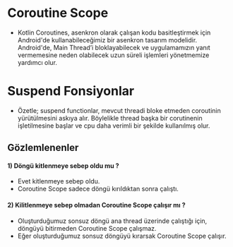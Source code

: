 # Coroutine Scope

* Kotlin Coroutines, asenkron olarak çalışan kodu basitleştirmek için Android'de kullanabileceğimiz bir asenkron tasarım modelidir. Android'de, Main Thread’i  bloklayabilecek ve uygulamamızın yanıt vermemesine neden olabilecek uzun süreli işlemleri yönetmemize yardımcı olur.

# Suspend Fonsiyonlar

* Özetle; suspend functionlar, mevcut threadi bloke etmeden coroutinin yürütülmesini askıya alır. Böylelikle thread başka bir corutinenin işletilmesine başlar ve cpu daha verimli bir şekilde kullanılmış olur.

## Gözlemlenenler

#### 1) Döngü kitlenmeye sebep oldu mu ? 

* Evet kitlenmeye sebep oldu.
* Coroutine Scope sadece döngü kırıldıktan sonra çalıştı.

#### 2) Kilitlenmeye sebep olmadan Coroutine Scope çalışır mı ?

* Oluşturduğumuz sonsuz döngü ana thread üzerinde çalıştığı için, döngüyü bitirmeden Coroutine Scope çalışmaz.
* Eğer oluşturduğumuz sonsuz döngüyü kırarsak Coroutine Scope çalışır.
